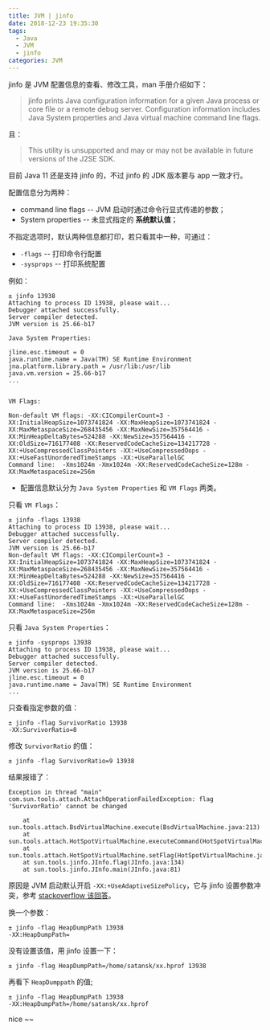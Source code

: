 ```yaml
---
title: JVM | jinfo
date: 2018-12-23 19:35:30
tags:
  - Java
  - JVM
  - jinfo
categories: JVM
---
```


jinfo 是 JVM 配置信息的查看、修改工具，man 手册介绍如下：

>jinfo prints Java configuration information for a given Java process or core file or a  remote  debug server. Configuration  information includes Java System properties and Java virtual machine command line flags.

且：

>This utility is unsupported and may or may not be available in future  versions  of  the  J2SE SDK.

目前 Java 11 还是支持 jinfo 的，不过 jinfo 的 JDK 版本要与 app 一致才行。

<!-- more -->

配置信息分为两种：

* command line flags -- JVM 启动时通过命令行显式传递的参数；
* System properties -- 未显式指定的 **系统默认值**；

不指定选项时，默认两种信息都打印，若只看其中一种，可通过：

* `-flags` -- 打印命令行配置
* `-sysprops` -- 打印系统配置

例如：

```
± jinfo 13938
Attaching to process ID 13938, please wait...
Debugger attached successfully.
Server compiler detected.
JVM version is 25.66-b17

Java System Properties:

jline.esc.timeout = 0
java.runtime.name = Java(TM) SE Runtime Environment
jna.platform.library.path = /usr/lib:/usr/lib
java.vm.version = 25.66-b17
...


VM Flags:

Non-default VM flags: -XX:CICompilerCount=3 -XX:InitialHeapSize=1073741824 -XX:MaxHeapSize=1073741824 -XX:MaxMetaspaceSize=268435456 -XX:MaxNewSize=357564416 -XX:MinHeapDeltaBytes=524288 -XX:NewSize=357564416 -XX:OldSize=716177408 -XX:ReservedCodeCacheSize=134217728 -XX:+UseCompressedClassPointers -XX:+UseCompressedOops -XX:+UseFastUnorderedTimeStamps -XX:+UseParallelGC 
Command line:  -Xms1024m -Xmx1024m -XX:ReservedCodeCacheSize=128m -XX:MaxMetaspaceSize=256m
```

* 配置信息默认分为 `Java System Properties` 和 `VM Flags` 两类。

只看 `VM Flags`：

```
± jinfo -flags 13938
Attaching to process ID 13938, please wait...
Debugger attached successfully.
Server compiler detected.
JVM version is 25.66-b17
Non-default VM flags: -XX:CICompilerCount=3 -XX:InitialHeapSize=1073741824 -XX:MaxHeapSize=1073741824 -XX:MaxMetaspaceSize=268435456 -XX:MaxNewSize=357564416 -XX:MinHeapDeltaBytes=524288 -XX:NewSize=357564416 -XX:OldSize=716177408 -XX:ReservedCodeCacheSize=134217728 -XX:+UseCompressedClassPointers -XX:+UseCompressedOops -XX:+UseFastUnorderedTimeStamps -XX:+UseParallelGC 
Command line:  -Xms1024m -Xmx1024m -XX:ReservedCodeCacheSize=128m -XX:MaxMetaspaceSize=256m
```

只看 `Java System Properties`：

```
± jinfo -sysprops 13938
Attaching to process ID 13938, please wait...
Debugger attached successfully.
Server compiler detected.
JVM version is 25.66-b17
jline.esc.timeout = 0
java.runtime.name = Java(TM) SE Runtime Environment
...
```

只查看指定参数的值：

```
± jinfo -flag SurvivorRatio 13938
-XX:SurvivorRatio=8
```

修改 `SurvivorRatio` 的值：

```
± jinfo -flag SurvivorRatio=9 13938
```

结果报错了：

```
Exception in thread "main" com.sun.tools.attach.AttachOperationFailedException: flag 'SurvivorRatio' cannot be changed

	at sun.tools.attach.BsdVirtualMachine.execute(BsdVirtualMachine.java:213)
	at sun.tools.attach.HotSpotVirtualMachine.executeCommand(HotSpotVirtualMachine.java:261)
	at sun.tools.attach.HotSpotVirtualMachine.setFlag(HotSpotVirtualMachine.java:234)
	at sun.tools.jinfo.JInfo.flag(JInfo.java:134)
	at sun.tools.jinfo.JInfo.main(JInfo.java:81)
```

原因是 JVM 启动默认开启 `-XX:+UseAdaptiveSizePolicy`，它与 jinfo 设置参数冲突，参考 [stackoverflow 该回答](https://stackoverflow.com/questions/42719887/survivorratio-flag-of-jvm-does-not-work)。

换一个参数：

```
± jinfo -flag HeapDumpPath 13938              
-XX:HeapDumpPath=
```

没有设置该值，用 jinfo 设置一下：

```
± jinfo -flag HeapDumpPath=/home/satansk/xx.hprof 13938
```

再看下 `HeapDumppath` 的值;

```
± jinfo -flag HeapDumpPath 13938                       
-XX:HeapDumpPath=/home/satansk/xx.hprof
```

nice ~~

